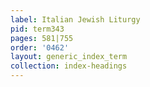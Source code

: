 ```yaml
---
label: Italian Jewish Liturgy
pid: term343
pages: 581|755
order: '0462'
layout: generic_index_term
collection: index-headings
---
```


